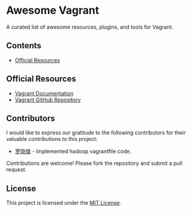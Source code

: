 # Awesome Vagrant

A curated list of awesome resources, plugins, and tools for Vagrant.

## Contents

- [Official Resources](#official-resources)

## Official Resources

- [Vagrant Documentation](https://www.vagrantup.com/docs/index.html)
- [Vagrant GitHub Repository](https://github.com/hashicorp/vagrant)


## Contributors
I would like to express our gratitude to the following contributors for their valuable contributions to this project:

- [罗晓俊](https://github.com/luoxiaojun1992) - Implemented hadoop vagrantfile code.

Contributions are welcome! Please fork the repository and submit a pull request.

## License

This project is licensed under the [MIT License](LICENSE).